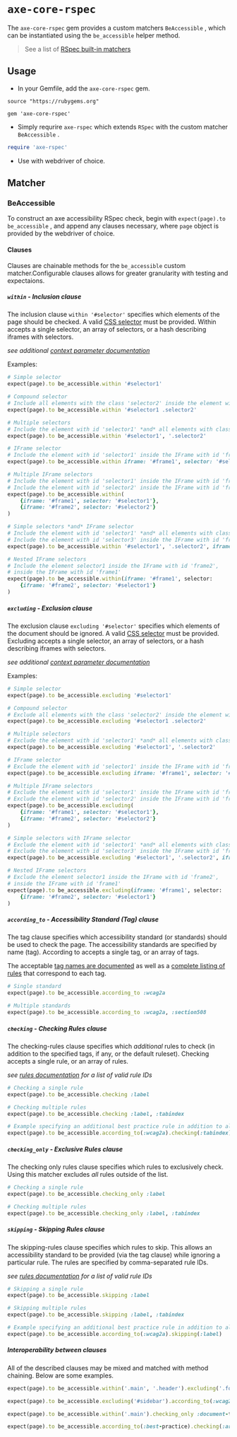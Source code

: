 # `axe-core-rspec`

The `axe-core-rspec` gem provides a custom matchers `BeAccessible` , which can be instantiated using the `be_accessible` helper method.

> See a list of [RSpec built-in matchers](https://relishapp.com/rspec/rspec-expectations/docs/built-in-matchers)

## Usage

- In your Gemfile, add the `axe-core-rspec` gem.

```Gemfile
source "https://rubygems.org"

gem 'axe-core-rspec'
```

- Simply requrire `axe-rspec` which extends `RSpec` with the custom matcher `BeAccessible` .

``` rb
require 'axe-rspec'
```

- Use with webdriver of choice.

## Matcher

### BeAccessible

To construct an axe accessibility RSpec check, begin with `expect(page).to be_accessible` , and append any clauses necessary, where `page` object is provided by the webdriver of choice.

#### Clauses

Clauses are chainable methods for the `be_accessible` custom matcher.Configurable clauses allows for greater granularity with testing and expectaions.

##### `within` - Inclusion clause

The inclusion clause `within '#selector'` specifies which elements of the page should be checked. A valid [CSS selector][css selector] must be provided. Within accepts a single selector, an array of selectors, or a hash describing iframes with selectors.

*see additional [context parameter documentation][context-param]*

Examples:

``` rb
# Simple selector
expect(page).to be_accessible.within '#selector1'

# Compound selector
# Include all elements with the class 'selector2' inside the element with id 'selector1'
expect(page).to be_accessible.within '#selector1 .selector2'

# Multiple selectors
# Include the element with id 'selector1' *and* all elements with class 'selector2'
expect(page).to be_accessible.within '#selector1', '.selector2'

# IFrame selector
# Include the element with id 'selector1' inside the IFrame with id 'frame1'
expect(page).to be_accessible.within iframe: '#frame1', selector: '#selector1'

# Multiple IFrame selectors
# Include the element with id 'selector1' inside the IFrame with id 'frame1'
# Include the element with id 'selector2' inside the IFrame with id 'frame2'
expect(page).to be_accessible.within(
	{iframe: '#frame1', selector: '#selector1'},
	{iframe: '#frame2', selector: '#selector2'}
)

# Simple selectors *and* IFrame selector
# Include the element with id 'selector1' *and* all elements with class 'selector2'
# Include the element with id 'selector3' inside the IFrame with id 'frame'
expect(page).to be_accessible.within '#selector1', '.selector2', iframe: '#frame', selector: '#selector3'

# Nested IFrame selectors
# Include the element selector1 inside the IFrame with id 'frame2',
# inside the IFrame with id 'frame1'
expect(page).to be_accessible.within(iframe: '#frame1', selector:
	{iframe: '#frame2', selector: '#selector1'}
)
```

##### `excluding` - Exclusion clause

The exclusion clause `excluding '#selector'` specifies which elements of the document should be ignored. A valid [CSS selector][css selector] must be provided. Excluding accepts a single selector, an array of selectors, or a hash describing iframes with selectors.

*see additional [context parameter documentation][context-param]*

Examples:

```rb
# Simple selector
expect(page).to be_accessible.excluding '#selector1'

# Compound selector
# Exclude all elements with the class 'selector2' inside the element with id 'selector1'
expect(page).to be_accessible.excluding '#selector1 .selector2'

# Multiple selectors
# Exclude the element with id 'selector1' *and* all elements with class 'selector2'
expect(page).to be_accessible.excluding '#selector1', '.selector2'

# IFrame selector
# Exclude the element with id 'selector1' inside the IFrame with id 'frame1'
expect(page).to be_accessible.excluding iframe: '#frame1', selector: '#selector1'

# Multiple IFrame selectors
# Exclude the element with id 'selector1' inside the IFrame with id 'frame1'
# Exclude the element with id 'selector2' inside the IFrame with id 'frame2'
expect(page).to be_accessible.excluding(
	{iframe: '#frame1', selector: '#selector1'},
	{iframe: '#frame2', selector: '#selector2'}
)

# Simple selectors with IFrame selector
# Exclude the element with id 'selector1' *and* all elements with class 'selector2'
# Exclude the element with id 'selector3' inside the IFrame with id 'frame'
expect(page).to be_accessible.excluding '#selector1', '.selector2', iframe: '#frame', selector: '#selector3'

# Nested IFrame selectors
# Exclude the element selector1 inside the IFrame with id 'frame2',
# inside the IFrame with id 'frame1'
expect(page).to be_accessible.excluding(iframe: '#frame1', selector:
	{iframe: '#frame2', selector: '#selector1'}
)
```

##### `according_to` - Accessibility Standard (Tag) clause

The tag clause specifies which accessibility standard (or standards) should be used to check the page. The accessibility standards are specified by name (tag). According to accepts a single tag, or an array of tags.

The acceptable [tag names are documented][options-param] as well as a [complete listing of rules][rules] that correspond to each tag.

```rb
# Single standard
expect(page).to be_accessible.according_to :wcag2a

# Multiple standards
expect(page).to be_accessible.according_to :wcag2a, :section508
```

##### `checking` - Checking Rules clause

The checking-rules clause specifies which *additional* rules to check (in addition to the specified tags, if any, or the default ruleset). Checking accepts a single rule, or an array of rules.

*see [rules documentation][rules] for a list of valid rule IDs*

```rb
# Checking a single rule
expect(page).to be_accessible.checking :label

# Checking multiple rules
expect(page).to be_accessible.checking :label, :tabindex

# Example specifying an additional best practice rule in addition to all rules in the WCAG2A standard
expect(page).to be_accessible.according_to(:wcag2a).checking(:tabindex)
```

##### `checking_only` - Exclusive Rules clause

The checking only rules clause specifies which rules to exclusively check. Using this matcher excludes *all* rules outside of the list.

```rb
# Checking a single rule
expect(page).to be_accessible.checking_only :label

# Checking multiple rules
expect(page).to be_accessible.checking_only :label, :tabindex
```

##### `skipping` - Skipping Rules clause

The skipping-rules clause specifies which rules to skip. This allows an accessibility standard to be provided (via the tag clause) while ignoring a particular rule. The rules are specified by comma-separated rule IDs.

*see [rules documentation][rules] for a list of valid rule IDs*

```rb
# Skipping a single rule
expect(page).to be_accessible.skipping :label

# Skipping multiple rules
expect(page).to be_accessible.skipping :label, :tabindex

# Example specifying an additional best practice rule in addition to all rules in the WCAG2A standard
expect(page).to be_accessible.according_to(:wcag2a).skipping(:label)
```

##### Interoperability between clauses

All of the described clauses may be mixed and matched with method chaining. Below are some examples.

```rb
expect(page).to be_accessible.within('.main', '.header').excluding('.footer')

expect(page).to be_accessible.excluding('#sidebar').according_to(:wcag2a, :wcag2aa).skipping(:color-contrast)

expect(page).to be_accessible.within('.main').checking_only :document-title, :label

expect(page).to be_accessible.according_to(:best-practice).checking(:aria-roles, :definition-list)
```

[context-param]: https://github.com/dequelabs/axe-core/blob/master/doc/API.md#context-parameter
[options-param]: https://github.com/dequelabs/axe-core/blob/master/doc/API.md#options-parameter
[rules]: https://github.com/dequelabs/axe-core/blob/master/doc/rule-descriptions.md
[css selector]: https://developer.mozilla.org/en-US/docs/Web/Guide/CSS/Getting_started/Selectors
